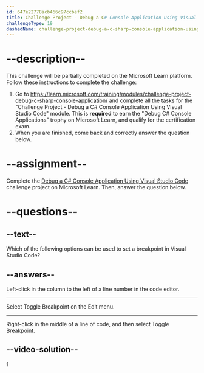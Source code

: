 ```yaml
---
id: 647e22778acb466c97ccbef2
title: Challenge Project - Debug a C# Console Application Using Visual Studio Code
challengeType: 19
dashedName: challenge-project-debug-a-c-sharp-console-application-using-visual-studio-code
---
```


# --description--

This challenge will be partially completed on the Microsoft Learn platform. Follow these instructions to complete the challenge:

1. Go to <a href="https://learn.microsoft.com/training/modules/challenge-project-debug-c-sharp-console-application/" target="_blank" rel="noreferrer">https://learn.microsoft.com/training/modules/challenge-project-debug-c-sharp-console-application/</a> and complete all the tasks for the "Challenge Project - Debug a C# Console Application Using Visual Studio Code" module. This is **required** to earn the "Debug C# Console Applications" trophy on Microsoft Learn, and qualify for the certification exam.
1. When you are finished, come back and correctly answer the question below.

# --assignment--

Complete the <a href="https://learn.microsoft.com/training/modules/challenge-project-debug-c-sharp-console-application/" target="_blank" rel="noreferrer">Debug a C# Console Application Using Visual Studio Code</a> challenge project on Microsoft Learn. Then, answer the question below.

# --questions--

## --text--

Which of the following options can be used to set a breakpoint in Visual Studio Code?

## --answers--

Left-click in the column to the left of a line number in the code editor.

---

Select Toggle Breakpoint on the Edit menu.

---

Right-click in the middle of a line of code, and then select Toggle Breakpoint.

## --video-solution--

1
